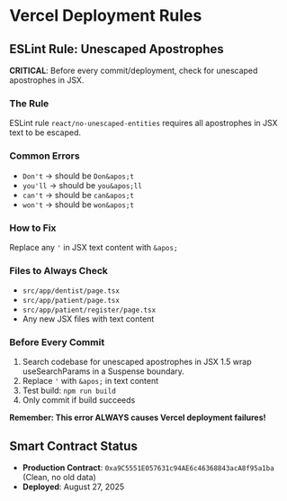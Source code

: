 # Vercel Deployment Rules

## ESLint Rule: Unescaped Apostrophes

**CRITICAL**: Before every commit/deployment, check for unescaped apostrophes in JSX.

### The Rule
ESLint rule `react/no-unescaped-entities` requires all apostrophes in JSX text to be escaped.

### Common Errors
- `Don't` → should be `Don&apos;t`  
- `you'll` → should be `you&apos;ll`
- `can't` → should be `can&apos;t`
- `won't` → should be `won&apos;t`

### How to Fix
Replace any `'` in JSX text content with `&apos;`

### Files to Always Check
- `src/app/dentist/page.tsx`
- `src/app/patient/page.tsx` 
- `src/app/patient/register/page.tsx`
- Any new JSX files with text content

### Before Every Commit
1. Search codebase for unescaped apostrophes in JSX
1.5 wrap useSearchParams in a
  Suspense boundary.
2. Replace `'` with `&apos;` in text content
3. Test build: `npm run build`
4. Only commit if build succeeds

**Remember: This error ALWAYS causes Vercel deployment failures!**

## Smart Contract Status
- **Production Contract**: `0xa9C5551E057631c94AE6c46368843acA8f95a1ba` (Clean, no old data)
- **Deployed**: August 27, 2025